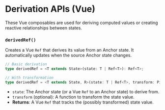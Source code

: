 # Derivation APIs (Vue)

These Vue composables are used for deriving computed values or creating reactive relationships between states.

### `derivedRef()`

Creates a Vue `Ref` that derives its value from an Anchor state. It automatically updates when the source Anchor state changes.

```typescript
// Basic derivation
type derivedRef = <T extends State>(state: T | Ref<T>): Ref<T>;

// With transformation
type derivedRef = <T extends State, R>(state: T | Ref<T>, transform: PipeTransformer<T, R>): Ref<Immutable<R>>;
```

- `state`: The Anchor state (or a Vue `Ref` to an Anchor state) to derive from.
- `transform` (optional): A function to transform the state value.
- **Returns**: A Vue `Ref` that tracks the (possibly transformed) state value.
